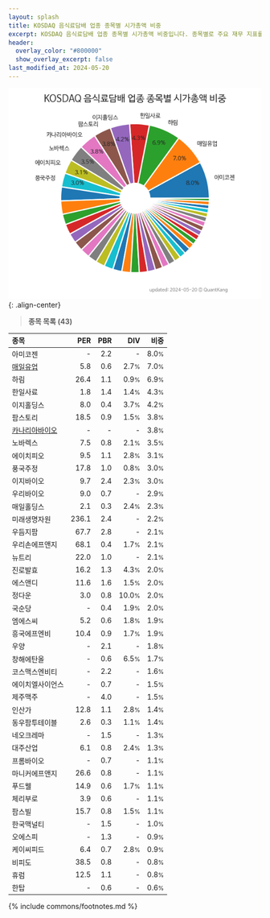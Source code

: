 ```yaml
---
layout: splash
title: KOSDAQ 음식료담배 업종 종목별 시가총액 비중
excerpt: KOSDAQ 음식료담배 업종 종목별 시가총액 비중입니다. 종목별로 주요 재무 지표를 함께 표시합니다.
header:
  overlay_color: "#800000"
  show_overlay_excerpt: false
last_modified_at: 2024-05-20
---
```



![KOSDAQ 음식료담배 업종 종목별 시가총액 비중](/stats/sector/images/kosdaq_업종_음식료담배_종목.png){: .align-center}


> **종목 목록 (43)**<a id="list"></a>

| **종목** | **PER** | **PBR** | **DIV** | **비중** |
| :------- | ------: | ------: | ------: | -------: |
| 아미코젠 | - | 2.2 | - | 8.0<small>%</small> |
| [매일유업](/267980/) | 5.8 | 0.6 | 2.7<small>%</small> | 7.0<small>%</small> |
| 하림 | 26.4 | 1.1 | 0.9<small>%</small> | 6.9<small>%</small> |
| 한일사료 | 1.8 | 1.4 | 1.4<small>%</small> | 4.3<small>%</small> |
| 이지홀딩스 | 8.0 | 0.4 | 3.7<small>%</small> | 4.2<small>%</small> |
| 팜스토리 | 18.5 | 0.9 | 1.5<small>%</small> | 3.8<small>%</small> |
| [카나리아바이오](/016790/) | - | - | - | 3.8<small>%</small> |
| 노바렉스 | 7.5 | 0.8 | 2.1<small>%</small> | 3.5<small>%</small> |
| 에이치피오 | 9.5 | 1.1 | 2.8<small>%</small> | 3.1<small>%</small> |
| 풍국주정 | 17.8 | 1.0 | 0.8<small>%</small> | 3.0<small>%</small> |
| 이지바이오 | 9.7 | 2.4 | 2.3<small>%</small> | 3.0<small>%</small> |
| 우리바이오 | 9.0 | 0.7 | - | 2.9<small>%</small> |
| 매일홀딩스 | 2.1 | 0.3 | 2.4<small>%</small> | 2.3<small>%</small> |
| 미래생명자원 | 236.1 | 2.4 | - | 2.2<small>%</small> |
| 우듬지팜 | 67.7 | 2.8 | - | 2.1<small>%</small> |
| 우리손에프앤지 | 68.1 | 0.4 | 1.7<small>%</small> | 2.1<small>%</small> |
| 뉴트리 | 22.0 | 1.0 | - | 2.1<small>%</small> |
| 진로발효 | 16.2 | 1.3 | 4.3<small>%</small> | 2.0<small>%</small> |
| 에스앤디 | 11.6 | 1.6 | 1.5<small>%</small> | 2.0<small>%</small> |
| 정다운 | 3.0 | 0.8 | 10.0<small>%</small> | 2.0<small>%</small> |
| 국순당 | - | 0.4 | 1.9<small>%</small> | 2.0<small>%</small> |
| 엠에스씨 | 5.2 | 0.6 | 1.8<small>%</small> | 1.9<small>%</small> |
| 흥국에프엔비 | 10.4 | 0.9 | 1.7<small>%</small> | 1.9<small>%</small> |
| 우양 | - | 2.1 | - | 1.8<small>%</small> |
| 창해에탄올 | - | 0.6 | 6.5<small>%</small> | 1.7<small>%</small> |
| 코스맥스엔비티 | - | 2.2 | - | 1.6<small>%</small> |
| 에이치엘사이언스 | - | 0.7 | - | 1.5<small>%</small> |
| 제주맥주 | - | 4.0 | - | 1.5<small>%</small> |
| 인산가 | 12.8 | 1.1 | 2.8<small>%</small> | 1.4<small>%</small> |
| 동우팜투테이블 | 2.6 | 0.3 | 1.1<small>%</small> | 1.4<small>%</small> |
| 네오크레마 | - | 1.5 | - | 1.3<small>%</small> |
| 대주산업 | 6.1 | 0.8 | 2.4<small>%</small> | 1.3<small>%</small> |
| 프롬바이오 | - | 0.7 | - | 1.1<small>%</small> |
| 마니커에프앤지 | 26.6 | 0.8 | - | 1.1<small>%</small> |
| 푸드웰 | 14.9 | 0.6 | 1.7<small>%</small> | 1.1<small>%</small> |
| 체리부로 | 3.9 | 0.6 | - | 1.1<small>%</small> |
| 팜스빌 | 15.7 | 0.8 | 1.5<small>%</small> | 1.1<small>%</small> |
| 한국맥널티 | - | 1.5 | - | 1.0<small>%</small> |
| 오에스피 | - | 1.3 | - | 0.9<small>%</small> |
| 케이씨피드 | 6.4 | 0.7 | 2.8<small>%</small> | 0.9<small>%</small> |
| 비피도 | 38.5 | 0.8 | - | 0.8<small>%</small> |
| 휴럼 | 12.5 | 1.1 | - | 0.8<small>%</small> |
| 한탑 | - | 0.6 | - | 0.6<small>%</small> |

{% include commons/footnotes.md %}